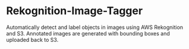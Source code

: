 # Rekognition-Image-Tagger
Automatically detect and label objects in images using AWS Rekognition and S3. Annotated images are generated with bounding boxes and uploaded back to S3.
